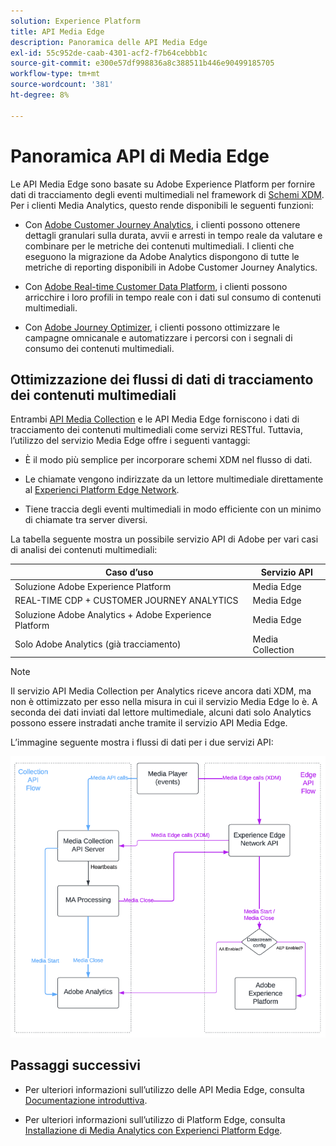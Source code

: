 ```yaml
---
solution: Experience Platform
title: API Media Edge
description: Panoramica delle API Media Edge
exl-id: 55c952de-caab-4301-acf2-f7b64cebbb1c
source-git-commit: e300e57df998836a8c388511b446e90499185705
workflow-type: tm+mt
source-wordcount: '381'
ht-degree: 8%

---
```


# Panoramica API di Media Edge

Le API Media Edge sono basate su Adobe Experience Platform per fornire dati di tracciamento degli eventi multimediali nel framework di [Schemi XDM](https://experienceleague.adobe.com/docs/experience-platform/xdm/home.html#:~:text=Experience%20Data%20Model%20(XDM)%2C,the%20power%20of%20digital%20experiences). Per i clienti Media Analytics, questo rende disponibili le seguenti funzioni:

* Con [Adobe Customer Journey Analytics](https://experienceleague.adobe.com/docs/analytics-platform/using/cja-overview/cja-overview.html?lang=it), i clienti possono ottenere dettagli granulari sulla durata, avvii e arresti in tempo reale da valutare e combinare per le metriche dei contenuti multimediali. I clienti che eseguono la migrazione da Adobe Analytics dispongono di tutte le metriche di reporting disponibili in Adobe Customer Journey Analytics.

* Con [Adobe Real-time Customer Data Platform](https://experienceleague.adobe.com/docs/experience-platform/rtcdp/overview.html?lang=it), i clienti possono arricchire i loro profili in tempo reale con i dati sul consumo di contenuti multimediali.

* Con [Adobe Journey Optimizer](https://experienceleague.adobe.com/docs/journey-optimizer/using/get-started/get-started.html?lang=it), i clienti possono ottimizzare le campagne omnicanale e automatizzare i percorsi con i segnali di consumo dei contenuti multimediali.


## Ottimizzazione dei flussi di dati di tracciamento dei contenuti multimediali

Entrambi [API Media Collection](https://experienceleague.adobe.com/docs/media-analytics/using/implementation/streaming-media-apis/mc-api-overview.html&amp;media-tracking-data-flows) e le API Media Edge forniscono i dati di tracciamento dei contenuti multimediali come servizi RESTful. Tuttavia, l’utilizzo del servizio Media Edge offre i seguenti vantaggi:

* È il modo più semplice per incorporare schemi XDM nel flusso di dati.

* Le chiamate vengono indirizzate da un lettore multimediale direttamente al [Experienci Platform Edge Network](https://experienceleague.adobe.com/docs/experience-platform/edge-network-server-api/overview.html?lang=it).

* Tiene traccia degli eventi multimediali in modo efficiente con un minimo di chiamate tra server diversi.

La tabella seguente mostra un possibile servizio API di Adobe per vari casi di analisi dei contenuti multimediali:

| Caso d’uso | Servizio API |
| -------- | ----------- |
| Soluzione Adobe Experience Platform | Media Edge |
| REAL-TIME CDP + CUSTOMER JOURNEY ANALYTICS | Media Edge |
| Soluzione Adobe Analytics + Adobe Experience Platform | Media Edge |
| Solo Adobe Analytics (già tracciamento) | Media Collection |

>[!NOTE]
>
> Il servizio API Media Collection per Analytics riceve ancora dati XDM, ma non è ottimizzato per esso nella misura in cui il servizio Media Edge lo è. A seconda dei dati inviati dal lettore multimediale, alcuni dati solo Analytics possono essere instradati anche tramite il servizio API Media Edge.

L’immagine seguente mostra i flussi di dati per i due servizi API:

![Flussi di dati di analisi dei contenuti multimediali](../assets/edge-api-dataflow.png)

## Passaggi successivi

* Per ulteriori informazioni sull’utilizzo delle API Media Edge, consulta [Documentazione introduttiva](getting-started.md).

* Per ulteriori informazioni sull’utilizzo di Platform Edge, consulta [Installazione di Media Analytics con Experienci Platform Edge](https://experienceleague.adobe.com/docs/media-analytics/using/implementation/implementation-edge.html).

